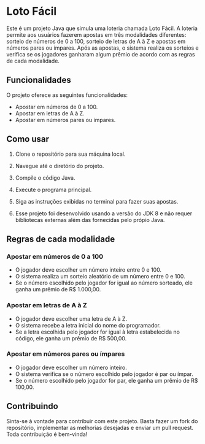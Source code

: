 # Loto Fácil

Este é um projeto Java que simula uma loteria chamada Loto Fácil. A loteria permite aos usuários fazerem apostas em três modalidades diferentes: sorteio de números de 0 a 100, sorteio de letras de A à Z e apostas em números pares ou ímpares. Após as apostas, o sistema realiza os sorteios e verifica se os jogadores ganharam algum prêmio de acordo com as regras de cada modalidade.

## Funcionalidades

O projeto oferece as seguintes funcionalidades:

- Apostar em números de 0 a 100.
- Apostar em letras de A à Z.
- Apostar em números pares ou ímpares.

## Como usar

1. Clone o repositório para sua máquina local.

2. Navegue até o diretório do projeto.

3. Compile o código Java.

4. Execute o programa principal.

5. Siga as instruções exibidas no terminal para fazer suas apostas.

6. Esse projeto foi desenvolvido usando a versão do JDK 8 e não requer bibliotecas externas além das fornecidas pelo própio Java.

## Regras de cada modalidade

### Apostar em números de 0 a 100

- O jogador deve escolher um número inteiro entre 0 e 100. 
- O sistema realiza um sorteio aleatório de um número entre 0 e 100.
- Se o número escolhido pelo jogador for igual ao número sorteado, ele ganha um prêmio de R$ 1.000,00.

### Apostar em letras de A à Z

- O jogador deve escolher uma letra de A à Z.
- O sistema recebe a letra inicial do nome do programador.
- Se a letra escolhida pelo jogador for igual à letra estabelecida no código, ele ganha um prêmio de R$ 500,00.

### Apostar em números pares ou ímpares

- O jogador deve escolher um número inteiro.
- O sistema verifica se o número escolhido pelo jogador é par ou ímpar.
- Se o número escolhido pelo jogador for par, ele ganha um prêmio de R$ 100,00.

## Contribuindo

Sinta-se à vontade para contribuir com este projeto. Basta fazer um fork do repositório, implementar as melhorias desejadas e enviar um pull request. Toda contribuição é bem-vinda!

